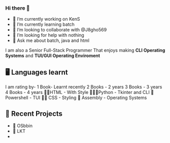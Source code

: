 ### Hi there 👋

- 🔭 I’m currently working on KenS
- 🌱 I’m currently learning batch
- 👯 I’m looking to collaborate with @J8gho569
- 🤔 I’m looking for help with nothing
- 💬 Ask me about batch, java and html

I am also a Senior Full-Stack Programmer That enjoys making **CLI Operating Systems** and **TUI/GUI Operating Enviroment**

## 🖥 Languages learnt
I am rating by-
1 Book- Learnt recently
2 Books - 2 years
3 Books - 3 years
4 Books - 4 years
📗📗HTML - With Style
📗📗📗Python - Tkinter and CLI
📗Powershell - TUI
📗📗 CSS - Styling
📗 Assembly - Operating Systems
## 📜 Recent Projects
- 💾 OSbbin
- 📒 LKT
- 
